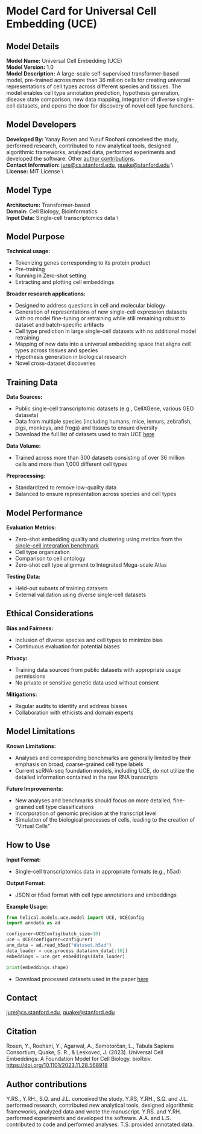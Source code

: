 # Model Card for Universal Cell Embedding (UCE)

## Model Details

**Model Name:** Universal Cell Embedding (UCE) \
**Model Version:** 1.0 \
**Model Description:** A large-scale self-supervised transformer-based model, pre-trained across more than 36 million cells for creating universal representations of cell types across different species and tissues. The model enables cell type annotation prediction, hypothesis generation, disease state comparison, new data mapping, integration of diverse single-cell datasets, and opens the door for discovery of novel cell type functions.

## Model Developers

**Developed By:** Yanay Rosen and Yusuf Roohani conceived the study, performed research, contributed to new analytical tools, designed algorithmic frameworks, analyzed data, performed experiments and developed the software. Other [author contributions](#citation). \
**Contact Information:** jure@cs.stanford.edu, quake@stanford.edu \  
**License:** MIT License \

## Model Type

**Architecture:** Transformer-based \
**Domain:** Cell Biology, Bioinformatics \
**Input Data:** Single-cell transcriptomics data \

## Model Purpose

**Technical usage:**
- Tokenizing genes corresponding to its protein product
- Pre-training
- Running in Zero-shot setting  
- Extracting and plotting cell embeddings

**Broader research applications:**  
- Designed to address questions in cell and molecular biology
- Generation of representations of new single-cell expression datasets with no model fine-tuning or retraining while still remaining robust to dataset and batch-specific artifacts
- Cell type prediction in large single-cell datasets with no additional model retraining
- Mapping of new data into a universal embedding space that aligns cell types across tissues and species
- Hypothesis generation in biological research
- Novel cross-dataset discoveries

## Training Data

**Data Sources:**  
- Public single-cell transcriptomic datasets (e.g., CellXGene, various GEO datasets)
- Data from multiple species (including humans, mice, lemurs, zebrafish, pigs, monkeys, and frogs) and tissues to ensure diversity
- Download the full list of datasets used to train UCE [here](https://www.biorxiv.org/content/biorxiv/early/2023/11/29/2023.11.28.568918/DC3/embed/media-3.xlsx?download=true) 

**Data Volume:**  
- Trained across more than 300 datasets consisting of over 36 million cells and more than 1,000 different cell types

**Preprocessing:**  
- Standardized to remove low-quality data
- Balanced to ensure representation across species and cell types


## Model Performance

**Evaluation Metrics:**  
- Zero-shot embedding quality and clustering using metrics from the [single-cell integration benchmark](https://www.nature.com/articles/s41592-021-01336-8)
- Cell type organization
- Comparison to cell ontology
- Zero-shot cell type alignment to Integrated Mega-scale Atlas 

**Testing Data:**  
- Held-out subsets of training datasets
- External validation using diverse single-cell datasets

## Ethical Considerations

**Bias and Fairness:**  
- Inclusion of diverse species and cell types to minimize bias
- Continuous evaluation for potential biases

**Privacy:**  
- Training data sourced from public datasets with appropriate usage permissions
- No private or sensitive genetic data used without consent

**Mitigations:**  
- Regular audits to identify and address biases
- Collaboration with ethicists and domain experts

## Model Limitations

**Known Limitations:**  
- Analyses and corresponding benchmarks are generally limited by their emphasis on broad, coarse-grained cell type labels
- Current scRNA-seq foundation models, including UCE, do not utilize the detailed information contained in the raw RNA transcripts

**Future Improvements:**  
- New analyses and benchmarks should focus on more detailed, fine-grained cell type classifications
- Incorporation of genomic precision at the transcript level
- Simulation of the biological processes of cells, leading to the creation of "Virtual Cells"

## How to Use

**Input Format:**  
- Single-cell transcriptomics data in appropriate formats (e.g., h5ad)

**Output Format:**  
- JSON or h5ad format with cell type annotations and embeddings

**Example Usage:**
```python
from helical.models.uce.model import UCE, UCEConfig
import anndata as ad

configurer=UCEConfig(batch_size=10)
uce = UCE(configurer=configurer)
ann_data = ad.read_h5ad("dataset.h5ad")
data_loader = uce.process_data(ann_data[:10])
embeddings = uce.get_embeddings(data_loader)

print(embeddings.shape)
```
- Download processed datasets used in the paper [here](https://drive.google.com/drive/folders/1f63fh0ykgEhCrkd_EVvIootBw7LYDVI7?usp=drive_link)


## Contact

jure@cs.stanford.edu, quake@stanford.edu

## Citation

Rosen, Y., Roohani, Y., Agarwal, A., Samotorčan, L., Tabula Sapiens Consortium, Quake, S. R., & Leskovec, J. (2023). Universal Cell Embeddings: A Foundation Model for Cell Biology. bioRxiv. https://doi.org/10.1101/2023.11.28.568918

## Author contributions 

Y.RS., Y.RH., S.Q. and J.L. conceived the study. Y.RS, Y.RH., S.Q. and J.L. performed research, contributed new analytical tools, designed algorithmic frameworks, analyzed data and wrote the manuscript. Y.RS. and Y.RH. performed experiments and developed the software. A.A. and L.S.
contributed to code and performed analyses. T.S. provided annotated data.


